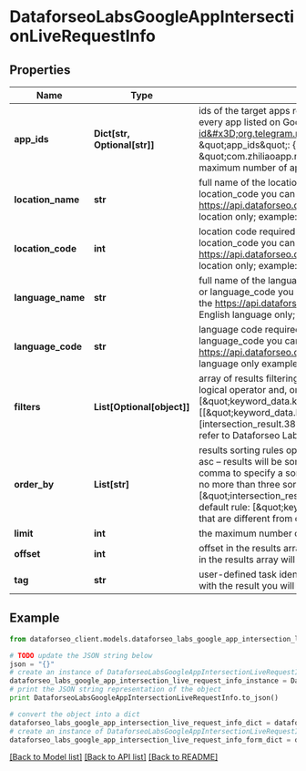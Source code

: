 # DataforseoLabsGoogleAppIntersectionLiveRequestInfo


## Properties

Name | Type | Description | Notes
------------ | ------------- | ------------- | -------------
**app_ids** | **Dict[str, Optional[str]]** | ids of the target apps required field IDs of the target mobile applications on Google Play; you can find the ID in the URL of every app listed on Google Play; example: in the URL https://play.google.com/store/apps/details?id&#x3D;org.telegram.messenger the id is org.telegram.messenger;; the ids should be specified the following way: \&quot;app_ids\&quot;: { \&quot;1\&quot;: \&quot;org.telegram.messenger\&quot;, \&quot;2\&quot;: \&quot;com.zhiliaoapp.musically\&quot; } if you specify a single ID here, the API will return results only for one application; the maximum number of app IDs you can specify in this object is 20 | [optional] 
**location_name** | **str** | full name of the location required field if you don’t specify location_code Note: it is required to specify either location_name or location_code you can receive the list of available locations with their location_name by making a separate request to https://api.dataforseo.com/v3/dataforseo_labs/locations_and_languages; Note: this endpoint currently supports the US location only; example: United States | [optional] 
**location_code** | **int** | location code required field if you don’t specify location_name Note: it is required to specify either location_name or location_code you can receive the list of available locations with their location_code by making a separate request to https://api.dataforseo.com/v3/dataforseo_labs/locations_and_languages; Note: this endpoint currently supports the US location only; example: 2840 | [optional] 
**language_name** | **str** | full name of the language required field if you don’t specify language_code Note: it is required to specify either language_name or language_code you can receive the list of available languages with their language_name by making a separate request to the https://api.dataforseo.com/v3/dataforseo_labs/locations_and_languages; Note: this endpoint currently supports the English language only; example: English | [optional] 
**language_code** | **str** | language code required field if you don’t specify language_name Note: it is required to specify either language_name or language_code you can receive the list of available languages with their language_code by making a separate request to the https://api.dataforseo.com/v3/dataforseo_labs/locations_and_languages; Note: this endpoint currently supports the English language only example: en | [optional] 
**filters** | **List[Optional[object]]** | array of results filtering parameters optional field you can add several filters at once (8 filters maximum) you should set a logical operator and, or between the conditions the following operators are supported: &lt;, &lt;&#x3D;, &gt;, &gt;&#x3D;, &#x3D;, &lt;&gt;, in, not_in example: [\&quot;keyword_data.keyword_info.search_volume\&quot;,\&quot;&gt;\&quot;,500] [[\&quot;keyword_data.keyword_info.search_volume\&quot;,\&quot;&lt;&gt;\&quot;,500],\&quot;and\&quot;,[intersection_result.382617920.rank_group\&quot;,\&quot;&gt;&#x3D;\&quot;,\&quot;10\&quot;]] for more information about filters, please refer to Dataforseo Labs – Filters or this help center guide | [optional] 
**order_by** | **List[str]** | results sorting rules optional field you can use the same values as in the filters array to sort the results; possible sorting types: asc – results will be sorted in the ascending order; desc – results will be sorted in the descending order; you should use a comma to specify a sorting type; example: [\&quot;intersection_result.382617920.rank_absolute,asc\&quot;] Note: you can set no more than three sorting rules in a single request; you should use a comma to separate several sorting rules; example: [\&quot;intersection_result.382617920.rank_absolute,desc\&quot;,\&quot;keyword_data.keyword_info.search_volume,asc\&quot;] default rule: [\&quot;keyword_data.keyword_info.search_volume,desc\&quot;] Note: if the item_types array contains item types that are different from organic, the results will be ordered by the first item type in the array | [optional] 
**limit** | **int** | the maximum number of returned keywords optional field default value: 100 maximum value: 1000 | [optional] 
**offset** | **int** | offset in the results array of returned keywords optional field default value: 0 if you specify the 10 value, the first ten keywords in the results array will be omitted and the data will be provided for the successive keywords | [optional] 
**tag** | **str** | user-defined task identifier optional field the character limit is 255 you can use this parameter to identify the task and match it with the result you will find the specified tag value in the data object of the response | [optional] 

## Example

```python
from dataforseo_client.models.dataforseo_labs_google_app_intersection_live_request_info import DataforseoLabsGoogleAppIntersectionLiveRequestInfo

# TODO update the JSON string below
json = "{}"
# create an instance of DataforseoLabsGoogleAppIntersectionLiveRequestInfo from a JSON string
dataforseo_labs_google_app_intersection_live_request_info_instance = DataforseoLabsGoogleAppIntersectionLiveRequestInfo.from_json(json)
# print the JSON string representation of the object
print DataforseoLabsGoogleAppIntersectionLiveRequestInfo.to_json()

# convert the object into a dict
dataforseo_labs_google_app_intersection_live_request_info_dict = dataforseo_labs_google_app_intersection_live_request_info_instance.to_dict()
# create an instance of DataforseoLabsGoogleAppIntersectionLiveRequestInfo from a dict
dataforseo_labs_google_app_intersection_live_request_info_form_dict = dataforseo_labs_google_app_intersection_live_request_info.from_dict(dataforseo_labs_google_app_intersection_live_request_info_dict)
```
[[Back to Model list]](../README.md#documentation-for-models) [[Back to API list]](../README.md#documentation-for-api-endpoints) [[Back to README]](../README.md)


